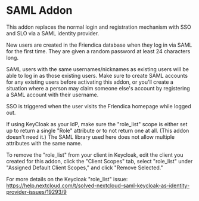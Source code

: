 SAML Addon
=============

This addon replaces the normal login and registration mechanism with SSO and SLO via a SAML identity provider.

New users are created in the Friendica database when they log in via SAML for the first time. They are given a random password at least 24 characters long.

SAML users with the same usernames/nicknames as existing users will be able to log in as those existing users. Make sure to create SAML accounts for any existing users before activating this addon, or you'll create a situation where a person may claim someone else's account by registering a SAML account with their username.

SSO is triggered when the user visits the Friendica homepage while logged out.

If using KeyCloak as your IdP, make sure the "role_list" scope is either set up to return a single "Role" attribute or to not return one at all. (This addon doesn't need it.) The SAML library used here does not allow multiple attributes with the same name.

To remove the "role_list" from your client in Keycloak, edit the client you created for this addon, click the "Client Scopes" tab, select "role_list" under "Assigned Default Client Scopes," and click "Remove Selected."

For more details on the Keycloak "role_list" issue:
https://help.nextcloud.com/t/solved-nextcloud-saml-keycloak-as-identity-provider-issues/19293/9
